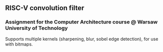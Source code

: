## RISC-V convolution filter
### Assignment for the Computer Architecture course @ Warsaw University of Technology
Supports multiple kernels (sharpening, blur, sobel edge detection), for use with bitmaps.
